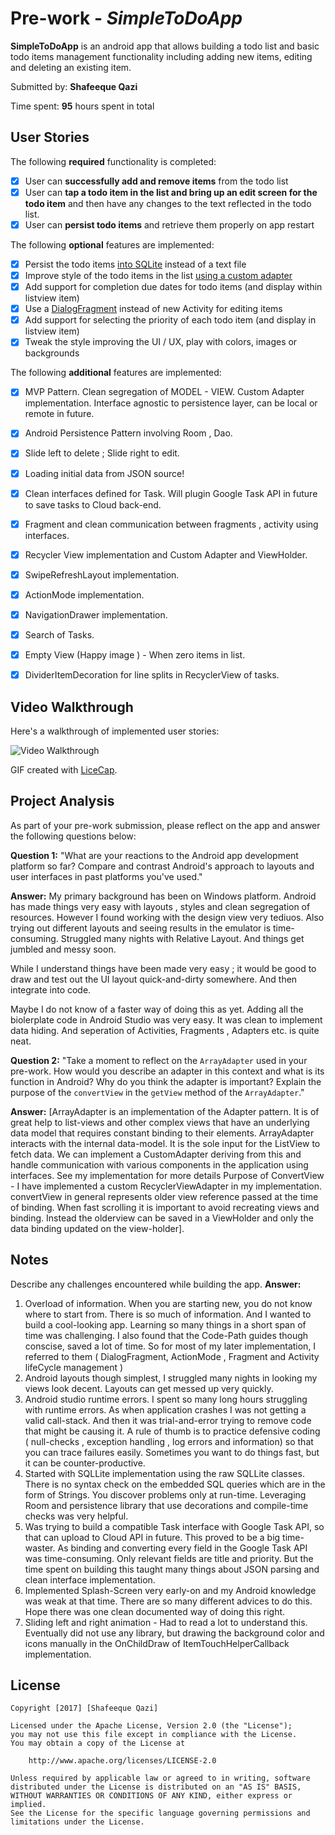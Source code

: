 # Pre-work - *SimpleToDoApp*

**SimpleToDoApp** is an android app that allows building a todo list and basic todo items management functionality including adding new items, editing and deleting an existing item.

Submitted by: **Shafeeque Qazi**

Time spent: **95** hours spent in total

## User Stories

The following **required** functionality is completed:

* [X] User can **successfully add and remove items** from the todo list
* [X] User can **tap a todo item in the list and bring up an edit screen for the todo item** and then have any changes to the text reflected in the todo list.
* [X] User can **persist todo items** and retrieve them properly on app restart

The following **optional** features are implemented:

* [X] Persist the todo items [into SQLite](http://guides.codepath.com/android/Persisting-Data-to-the-Device#sqlite) instead of a text file
* [X] Improve style of the todo items in the list [using a custom adapter](http://guides.codepath.com/android/Using-an-ArrayAdapter-with-ListView)
* [X] Add support for completion due dates for todo items (and display within listview item)
* [X] Use a [DialogFragment](http://guides.codepath.com/android/Using-DialogFragment) instead of new Activity for editing items
* [X] Add support for selecting the priority of each todo item (and display in listview item)
* [X] Tweak the style improving the UI / UX, play with colors, images or backgrounds

The following **additional** features are implemented:

* [X] MVP Pattern. Clean segregation of MODEL - VIEW. Custom Adapter implementation. Interface agnostic to persistence layer, can be local or remote in future.
* [X] Android Persistence Pattern involving Room , Dao.
* [X] Slide left to delete ; Slide right to edit.
* [X] Loading initial data from JSON source!
* [X] Clean interfaces defined for Task. Will plugin Google Task API in future to save tasks to Cloud back-end.
* [X] Fragment and clean communication between fragments , activity using interfaces.
* [X] Recycler View implementation and Custom Adapter and ViewHolder.
* [X] SwipeRefreshLayout implementation. 
* [X] ActionMode implementation.
* [X] NavigationDrawer implementation.
* [X] Search of Tasks.
* [X] Empty View (Happy image ) - When zero items in list.
* [X] DividerItemDecoration for line splits in RecyclerView of tasks.


## Video Walkthrough

Here's a walkthrough of implemented user stories:

<img src='/art/Simpletodo4.gif?raw=true' title='Video Walkthrough' width='' alt='Video Walkthrough' />

GIF created with [LiceCap](http://www.cockos.com/licecap/).

## Project Analysis

As part of your pre-work submission, please reflect on the app and answer the following questions below:

**Question 1:** "What are your reactions to the Android app development platform so far? Compare and contrast Android's approach to layouts and user interfaces in past platforms you've used."

**Answer:**  My primary background has been on Windows platform. Android has made things very easy with layouts , styles and clean segregation of resources. However I found working with the design view very tediuos. Also trying out different layouts and seeing results in the emulator is time-consuming. Struggled many nights with Relative Layout. And things get jumbled and messy soon.

While I understand things have been made very easy ; it would be good to draw and test out the UI layout quick-and-dirty somewhere. And then integrate into code.

Maybe I do not know of a faster way of doing this as yet. Adding all the biolerplate code in Android Studio was very easy. It was clean to implement data hiding. And seperation of Activities, Fragments , Adapters etc. is quite neat.

**Question 2:** "Take a moment to reflect on the `ArrayAdapter` used in your pre-work. How would you describe an adapter in this context and what is its function in Android? Why do you think the adapter is important? Explain the purpose of the `convertView` in the `getView` method of the `ArrayAdapter`."

**Answer:** [ArrayAdapter is an implementation of the Adapter pattern. It is of great help to list-views and other complex views that have an underlying data model that requires constant binding to their elements. ArrayAdapter interacts with the internal data-model. It is the sole input for the ListView to fetch data. We can implement a CustomAdapter deriving from this and handle communication with various components in the application using interfaces. See my implementation for more details
  Purpose of ConvertView - I have implemented a custom RecyclerViewAdapter in my implementation. convertView in general represents older view reference passed at the time of binding. When fast scrolling it is important to avoid recreating views and binding. Instead the olderview can be saved in a ViewHolder and only the data binding updated on the view-holder].

## Notes

Describe any challenges encountered while building the app.
**Answer:** 
1) Overload of information. When you are starting new, you do not know where to start from. There is so much of information. And I wanted to build a cool-looking app. Learning so many things in a short span of time was challenging. I also found that the Code-Path guides though conscise, saved a lot of time. So for most of my later implementation, I referred to them ( DialogFragment, ActionMode , Fragment and Activity lifeCycle management )
2) Android layouts though simplest, I struggled many nights in looking my views look decent. Layouts can get messed up very quickly.
3) Android studio runtime errors. I spent so many long hours struggling with runtime errors. As when application crashes I was not getting a valid call-stack. And then it was trial-and-error trying to remove code that might be causing it. A rule of thumb is to practice defensive coding ( null-checks , exception handling , log errors and information) so that you can trace failures easily. Sometimes you want to do things fast, but it can be counter-productive.
4) Started with SQLLite implementation using the raw SQLLite classes. There is no syntax check on the embedded SQL queries which are in the form of Strings. You discover problems only at run-time. Leveraging Room and persistence library that use decorations and compile-time checks was very helpful.
5) Was trying to build a compatible Task interface with Google Task API, so that can upload to Cloud API in future. This proved to be a big time-waster. As binding and converting every field in the Google Task API was time-consuming. Only relevant fields are title and priority. But the time spent on building this taught many things about JSON parsing and clean interface implementation. 
6) Implemented Splash-Screen very early-on and my Android knowledge was weak at that time. There are so many different advices to do this. Hope there was one clean documented way of doing this right.
7) Sliding left and right animation - Had to read a lot to understand this. Eventually did not use any library, but drawing the background color and icons manually in the OnChildDraw of ItemTouchHelperCallback implementation.

## License

    Copyright [2017] [Shafeeque Qazi]

    Licensed under the Apache License, Version 2.0 (the "License");
    you may not use this file except in compliance with the License.
    You may obtain a copy of the License at

        http://www.apache.org/licenses/LICENSE-2.0

    Unless required by applicable law or agreed to in writing, software
    distributed under the License is distributed on an "AS IS" BASIS,
    WITHOUT WARRANTIES OR CONDITIONS OF ANY KIND, either express or implied.
    See the License for the specific language governing permissions and
    limitations under the License.
